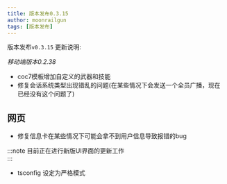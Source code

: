 ```yaml
---
title: 版本发布0.3.15
author: moonrailgun
tags: [版本发布]
---
```


版本发布`v0.3.15` 更新说明:

*移动端版本0.2.38*

- coc7模板增加自定义的武器和技能
- 修复会话系统类型出现错乱的问题(在某些情况下会发送一个全员广播，现在已经没有这个问题了)

## 网页

- 修复信息卡在某些情况下可能会拿不到用户信息导致报错的bug

:::note
目前正在进行新版UI界面的更新工作  
:::


<!--truncate-->

- tsconfig 设定为严格模式
